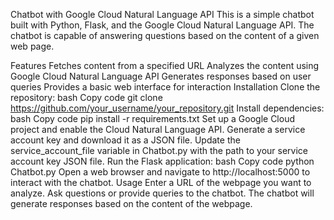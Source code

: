 Chatbot with Google Cloud Natural Language API
This is a simple chatbot built with Python, Flask, and the Google Cloud Natural Language API. The chatbot is capable of answering questions based on the content of a given web page.

Features
Fetches content from a specified URL
Analyzes the content using Google Cloud Natural Language API
Generates responses based on user queries
Provides a basic web interface for interaction
Installation
Clone the repository:
bash
Copy code
git clone https://github.com/your_username/your_repository.git
Install dependencies:
bash
Copy code
pip install -r requirements.txt
Set up a Google Cloud project and enable the Cloud Natural Language API. Generate a service account key and download it as a JSON file.
Update the service_account_file variable in Chatbot.py with the path to your service account key JSON file.
Run the Flask application:
bash
Copy code
python Chatbot.py
Open a web browser and navigate to http://localhost:5000 to interact with the chatbot.
Usage
Enter a URL of the webpage you want to analyze.
Ask questions or provide queries to the chatbot.
The chatbot will generate responses based on the content of the webpage.
